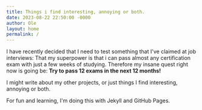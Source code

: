 ```yaml
---
title: Things i find interesting, annoying or both.
date: 2023-08-22 22:50:00 -0000
author: Ole
layout: home
permalink: /
---
```


I have recently decided that I need to test something that I've claimed at job interviews:
That my superpower is that i can pass almost any certification exam with just a few weeks of studying.
Therefore my insane quest right now is going be: **Try to pass 12 exams in the next 12 months!**

I might write about my other projects, or just things I find interesting, annoying or both.

For fun and learning, I'm doing this with Jekyll and GitHub Pages.


